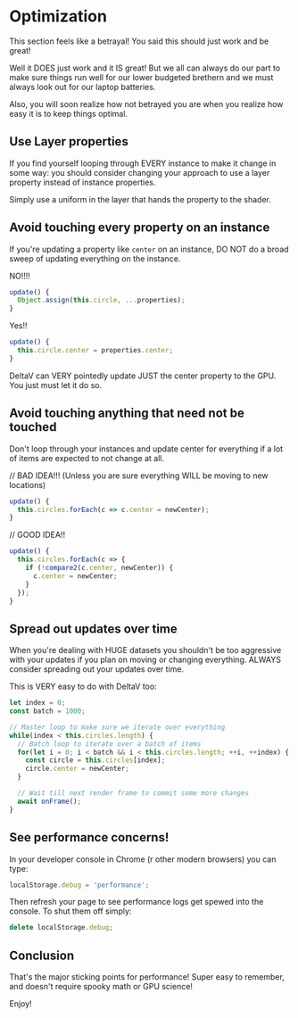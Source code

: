 # Optimization

This section feels like a betrayal! You said this should just work and be great!

Well it DOES just work and it IS great! But we all can always do our part to make sure things
run well for our lower budgeted brethern and we must always look out for our laptop batteries.

Also, you will soon realize how not betrayed you are when you realize how easy it is to keep things
optimal.

## Use Layer properties

If you find yourself looping through EVERY instance to make it change in some way: you should
consider changing your approach to use a layer property instead of instance properties.

Simply use a uniform in the layer that hands the property to the shader.

## Avoid touching every property on an instance

If you're updating a property like `center` on an instance, DO NOT do a broad sweep of updating
everything on the instance.

NO!!!!
```javascript
update() {
  Object.assign(this.circle, ...properties);
}
```

Yes!!
```javascript
update() {
  this.circle.center = properties.center;
}
```

DeltaV can VERY pointedly update JUST the center property to the GPU. You just must let it do so.

## Avoid touching anything that need not be touched

Don't loop through your instances and update center for everything if a lot of items are expected
to not change at all.

// BAD IDEA!!! (Unless you are sure everything WILL be moving to new locations)
```javascript
update() {
  this.circles.forEach(c => c.center = newCenter);
}
```

// GOOD IDEA!!
```javascript
update() {
  this.circles.forEach(c => {
    if (!compare2(c.center, newCenter)) {
      c.center = newCenter;
    }
  });
}
```

## Spread out updates over time

When you're dealing with HUGE datasets you shouldn't be too aggressive with your updates if you plan
on moving or changing everything. ALWAYS consider spreading out your updates over time.

This is VERY easy to do with DeltaV too:

```javascript
let index = 0;
const batch = 1000;

// Master loop to make sure we iterate over everything
while(index < this.circles.length) {
  // Batch loop to iterate over a batch of items
  for(let i = 0; i < batch && i < this.circles.length; ++i, ++index) {
    const circle = this.circles[index];
    circle.center = newCenter;
  }

  // Wait till next render frame to commit some more changes
  await onFrame();
}
```

## See performance concerns!

In your developer console in Chrome (r other modern browsers) you can type:

```javascript
localStorage.debug = 'performance';
```

Then refresh your page to see performance logs get spewed into the console.
To shut them off simply:

```javascript
delete localStorage.debug;
```

## Conclusion

That's the major sticking points for performance! Super easy to remember, and doesn't require
spooky math or GPU science!

Enjoy!
